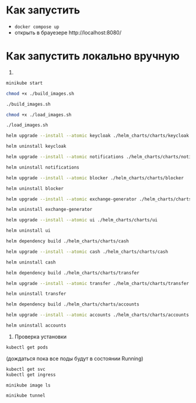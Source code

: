 # Как запустить
* ```docker compose up```
* открыть в брауезере http://localhost:8080/

# Как запустить локально вручную
1.
```bash
minikube start
```
```bash
chmod +x ./build_images.sh
```
```bash
./build_images.sh
```
```bash
chmod +x ./load_images.sh
```
```bash
./load_images.sh
```
```bash
helm upgrade --install --atomic keycloak ./helm_charts/charts/keycloak
```
```bash
helm uninstall keycloak
```
```bash
helm upgrade --install --atomic notifications ./helm_charts/charts/notifications
```
```bash
helm uninstall notifications
```
```bash
helm upgrade --install --atomic blocker ./helm_charts/charts/blocker
```
```bash
helm uninstall blocker
```
```bash
helm upgrade --install --atomic exchange-generator ./helm_charts/charts/exchange-generator
```
```bash
helm uninstall exchange-generator
```
```bash
helm upgrade --install --atomic ui ./helm_charts/charts/ui
```
```bash
helm uninstall ui
```
```bash
helm dependency build ./helm_charts/charts/cash
```
```bash
helm upgrade --install --atomic cash ./helm_charts/charts/cash
```
```bash
helm uninstall cash
```
```bash
helm dependency build ./helm_charts/charts/transfer
```
```bash
helm upgrade --install --atomic transfer ./helm_charts/charts/transfer
```
```bash
helm uninstall transfer
```
```bash
helm dependency build ./helm_charts/charts/accounts
```
```bash
helm upgrade --install --atomic accounts ./helm_charts/charts/accounts
```
```bash
helm uninstall accounts
```
1. Проверка установки
```bash
kubectl get pods
``` 
(дождаться пока все поды будут в состоянии Running)
```bash
kubectl get svc
kubectl get ingress
```
```bash
minikube image ls
```
```bash
minikube tunnel
```